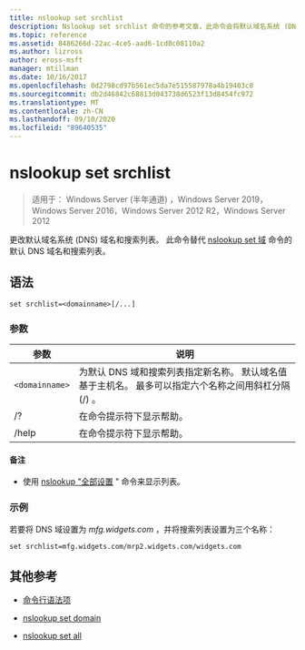 ```yaml
---
title: nslookup set srchlist
description: Nslookup set srchlist 命令的参考文章，此命令会将默认域名系统 (DNS) 域名和搜索列表更改。
ms.topic: reference
ms.assetid: 8486266d-22ac-4ce5-aad6-1cd0c08110a2
ms.author: lizross
author: eross-msft
manager: mtillman
ms.date: 10/16/2017
ms.openlocfilehash: 0d2798cd97b561ec5da7e515587978a4b19403c0
ms.sourcegitcommit: db2d46842c68813d043738d6523f13d8454fc972
ms.translationtype: MT
ms.contentlocale: zh-CN
ms.lasthandoff: 09/10/2020
ms.locfileid: "89640535"
---
```

# <a name="nslookup-set-srchlist"></a>nslookup set srchlist

> 适用于： Windows Server (半年通道) ，Windows Server 2019，Windows Server 2016，Windows Server 2012 R2，Windows Server 2012

更改默认域名系统 (DNS) 域名和搜索列表。 此命令替代 [nslookup set 域](nslookup-set-domain.md) 命令的默认 DNS 域名和搜索列表。

## <a name="syntax"></a>语法

```
set srchlist=<domainname>[/...]
```

### <a name="parameters"></a>参数

| 参数 | 说明 |
| --------- | ----------- |
| `<domainname>` | 为默认 DNS 域和搜索列表指定新名称。 默认域名值基于主机名。 最多可以指定六个名称之间用斜杠分隔 (/) 。 |
| /? | 在命令提示符下显示帮助。 |
| /help | 在命令提示符下显示帮助。 |

#### <a name="remarks"></a>备注

- 使用 [nslookup "全部设置](nslookup-set-all.md) " 命令来显示列表。

### <a name="examples"></a>示例

若要将 DNS 域设置为 *mfg.widgets.com* ，并将搜索列表设置为三个名称：

```
set srchlist=mfg.widgets.com/mrp2.widgets.com/widgets.com
```

## <a name="additional-references"></a>其他参考

- [命令行语法项](command-line-syntax-key.md)

- [nslookup set domain](nslookup-set-domain.md)

- [nslookup set all](nslookup-set-all.md)
